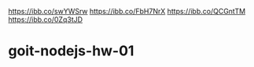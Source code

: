 https://ibb.co/swYWSrw
https://ibb.co/FbH7NrX
https://ibb.co/QCGntTM
https://ibb.co/0Zq3tJD
# goit-nodejs-hw-01
